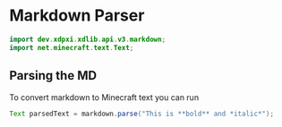 ﻿# Markdown Parser

```java
import dev.xdpxi.xdlib.api.v3.markdown;
import net.minecraft.text.Text;
```

## Parsing the MD

To convert markdown to Minecraft text you can run

```java
Text parsedText = markdown.parse("This is **bold** and *italic*");
```